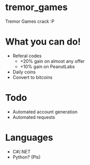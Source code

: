 # tremor_games
Tremor Games crack :P

# What you can do!
* Referal codes
  * +20% gain on almost any offer
  * +10% gain on PeanutLabs
* Daily coins
* Convert to bitcoins

# Todo
* Automated account generation
* Automated requests

# Languages
* C#/.NET
* Python? (Pls)
